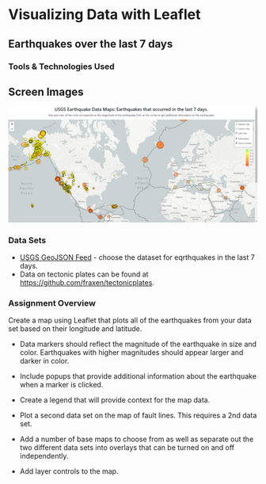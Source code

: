 # Visualizing Data with Leaflet

## Earthquakes over the last 7 days

### Tools & Technologies Used

## Screen Images
![Landing](Images/maps.png)

### Data Sets
* [USGS GeoJSON Feed](http://earthquake.usgs.gov/earthquakes/feed/v1.0/geojson.php)  - choose the dataset for eqrthquakes in the last 7 days.
* Data on tectonic plates can be found at <https://github.com/fraxen/tectonicplates>.



### Assignment Overview

Create a map using Leaflet that plots all of the earthquakes from your data set based on their longitude and latitude.

   * Data markers should reflect the magnitude of the earthquake in size and color. Earthquakes with higher magnitudes should appear larger and darker in color.

   * Include popups that provide additional information about the earthquake when a marker is clicked.

   * Create a legend that will provide context for the map data.

* Plot a second data set on the map of fault lines.    This requires a 2nd data set.

* Add a number of base maps to choose from as well as separate out the two different data sets into overlays that can be turned on and off independently.

* Add layer controls to the map.




